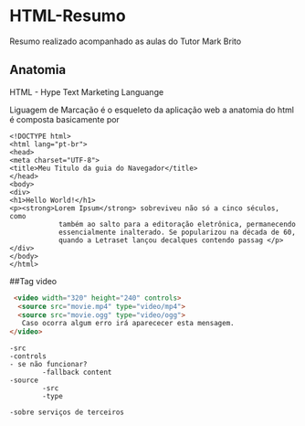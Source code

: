 # HTML-Resumo
Resumo realizado acompanhado as aulas do Tutor Mark Brito 


## Anatomia

HTML - Hype Text Marketing Languange

Liguagem de Marcação é o esqueleto da aplicação web
a anatomia do html é composta basicamente por 

```
<!DOCTYPE html>
<html lang="pt-br">
<head>
<meta charset="UTF-8">
<title>Meu Titulo da guia do Navegador</title>
</head>
<body>
<div>
<h1>Hello World!</h1>
<p><strong>Lorem Ipsum</strong> sobreviveu não só a cinco séculos, como
            também ao salto para a editoração eletrônica, permanecendo
            essencialmente inalterado. Se popularizou na década de 60,
            quando a Letraset lançou decalques contendo passag </p>
</div>
</body>
</html>
```

##Tag video

```html
 <video width="320" height="240" controls>
  <source src="movie.mp4" type="video/mp4">
  <source src="movie.ogg" type="video/ogg">
   Caso ocorra algum erro irá aparececer esta mensagem.
</video>
```
    -src
    -controls
    - se não funcionar?
            -fallback content
    -source
            -src
            -type
    
    -sobre serviços de terceiros

